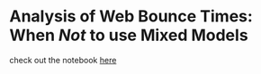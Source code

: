 # Analysis of Web Bounce Times: When _Not_ to use Mixed Models

check out the notebook [here](https://nbviewer.jupyter.org/github/charlesmdunn/LMM-Demo2/blob/main/lmm2.ipynb)
